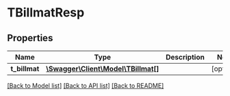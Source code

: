 # TBillmatResp

## Properties
Name | Type | Description | Notes
------------ | ------------- | ------------- | -------------
**t_billmat** | [**\Swagger\Client\Model\TBillmat[]**](TBillmat.md) |  | [optional] 

[[Back to Model list]](../README.md#documentation-for-models) [[Back to API list]](../README.md#documentation-for-api-endpoints) [[Back to README]](../README.md)


